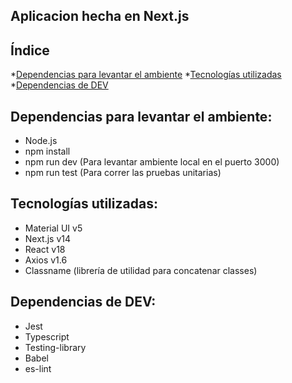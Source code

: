 ## Aplicacion hecha en Next.js

## Índice

*[Dependencias para levantar el ambiente](#dependencias-ambiente)
*[Tecnologías utilizadas](#tecnologias-utilizadas)
*[Dependencias de DEV](#dependencias-dev)

## Dependencias para levantar el ambiente:
- Node.js
- npm install
- npm run dev (Para levantar ambiente local en el puerto 3000)
- npm run test (Para correr las pruebas unitarias)


## Tecnologías utilizadas:
- Material UI v5
- Next.js v14
- React v18
- Axios v1.6
- Classname (librería de utilidad para concatenar classes)


## Dependencias de DEV:
- Jest
- Typescript
- Testing-library
- Babel
- es-lint
